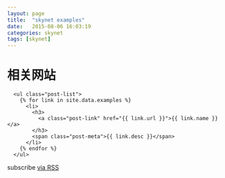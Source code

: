 ```yaml
---
layout: page
title:  "skynet examples"
date:   2015-08-06 16:03:19
categories: skynet
tags: [skynet]
---
```


<div class="home">

  <h1 class="page-heading">相关网站</h1>


      <ul class="post-list">
        {% for link in site.data.examples %}
          <li>
            <h3>
              <a class="post-link" href="{{ link.url }}">{{ link.name }}</a>
            </h3>
            <span class="post-meta">{{ link.desc }}</span>
          </li>
        {% endfor %}
      </ul>
        
  
  <p class="rss-subscribe">subscribe <a href="{{ "/feed.xml" | prepend: site.baseurl }}">via RSS</a></p>

</div>